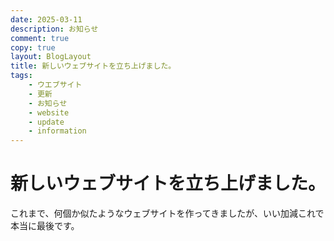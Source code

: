 ```yaml
---
date: 2025-03-11
description: お知らせ
comment: true
copy: true
layout: BlogLayout
title: 新しいウェブサイトを立ち上げました。
tags:
    - ウエブサイト
    - 更新
    - お知らせ
    - website
    - update
    - information
---
```


# 新しいウェブサイトを立ち上げました。

これまで、何個か似たようなウェブサイトを作ってきましたが、いい加減これで本当に最後です。
